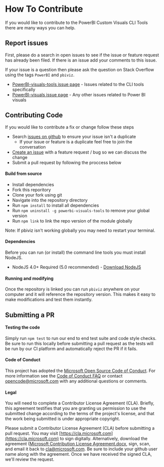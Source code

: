 # How To Contribute

If you would like to contribute to the PowerBI Custom Visuals CLI Tools there are many ways you can help.

## Report issues

First, please do a search in open issues to see if the issue or feature request has already been filed. If there is an issue add your comments to this issue.

If your issue is a question then please ask the question on Stack Overflow using the tags `PowerBI` and `pbiviz`.

* [PowerBI-visuals-tools issue page](https://github.com/Microsoft/PowerBI-visuals-tools/issues) - Issues related to the CLI tools specifically
* [PowerBI-visuals issue page](https://github.com/Microsoft/PowerBI-visuals/issues) - Any other issues related to Power BI visuals

## Contributing Code

If you would like to contribute a fix or change follow these steps

* Search [issues on github](https://github.com/microsoft/powerbi-visuals-tools/issues) to ensure your issue isn't a duplicate
    * If your issue or feature is a duplicate feel free to join the conversation
* [Create an issue](https://github.com/Microsoft/PowerBI-visuals-tools/issues/new) with a feature request / bug so we can discuss the change
* Submit a pull request by following the proccess below

#### Build from source

* Install dependencies
* Fork this reporitory
* Clone your fork using git
* Navigate into the repository directory
* Run `npm install` to install all dependencies
* Run `npm uninstall -g powerbi-visuals-tools` to remove your global version
* Run `npm link` to link the repo version of the module globally

Note: If pbiviz isn't working globally you may need to restart your terminal.

#### Dependencies

Before you can run (or install) the command line tools you must install NodeJS.

* NodeJS 4.0+ Required (5.0 recommended) - [Download NodeJS](https://nodejs.org)

#### Running and modifying

Once the repository is linked you can run `pbiviz` anywhere on your computer and it will reference the repository version. This makes it easy to make modifications and test them instantly.

## Submitting a PR

#### Testing the code

Simply run `npm test` to run our end to end test suite and code style checks. Be sure to run this locally before submitting a pull request as the tests will be run by our CI platform and automatically reject the PR if it fails.

#### Code of Conduct

This project has adopted the [Microsoft Open Source Code of Conduct](https://opensource.microsoft.com/codeofconduct/). For more information see the [Code of Conduct FAQ](https://opensource.microsoft.com/codeofconduct/faq/) or contact [opencode@microsoft.com](mailto:opencode@microsoft.com) with any additional questions or comments.

#### Legal

You will need to complete a Contributor License Agreement (CLA). Briefly, this agreement testifies that you are granting us permission to use the submitted change according to the terms of the project's license, and that the work being submitted is under appropriate copyright.

Please submit a Contributor License Agreement (CLA) before submitting a pull request. You may visit [https://cla.microsoft.com](https://cla.microsoft.com) to sign digitally. Alternatively, download the agreement ([Microsoft Contribution License Agreement.docx](https://www.codeplex.com/Download?ProjectName=typescript&DownloadId=822190), sign, scan, and email it back to <cla@microsoft.com>. Be sure to include your github user name along with the agreement. Once we have received the signed CLA, we'll review the request.
